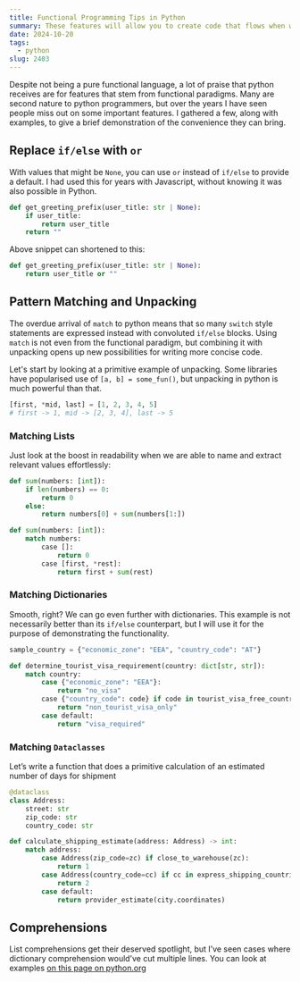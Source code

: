 ```yaml
---
title: Functional Programming Tips in Python
summary: These features will allow you to create code that flows when writing and reads effortlessly
date: 2024-10-20
tags:
  - python
slug: 2403
---
```

Despite not being a pure functional language, a lot of praise that python receives are for features that stem from functional paradigms. Many are second nature to python programmers, but over the years I have seen people miss out on some important features. I gathered a few, along with examples, to give a brief demonstration of the convenience they can bring.

## Replace `if/else`  with `or` 
With values that might be `None`, you can use `or` instead of `if/else` to provide a default. I had used this for years with Javascript, without knowing it was also possible in Python.

```python
def get_greeting_prefix(user_title: str | None):
	if user_title:
		return user_title
	return ""
```

Above snippet can shortened to this: 
```python
def get_greeting_prefix(user_title: str | None):
	return user_title or ""
```


## Pattern Matching and Unpacking
The overdue arrival of `match` to python means that so many `switch` style statements are expressed instead with convoluted `if/else` blocks. Using `match` is not even from the functional paradigm, but combining it with unpacking opens up new possibilities for writing more concise code.

Let's start by looking at a primitive example of unpacking. Some libraries have popularised use of `[a, b] = some_fun()`, but unpacking in python is much powerful than that. 

```python
[first, *mid, last] = [1, 2, 3, 4, 5]
# first -> 1, mid -> [2, 3, 4], last -> 5
```

### Matching Lists

Just look at the boost in readability when we are able to name and extract relevant values effortlessly:

``` python
def sum(numbers: [int]):
	if len(numbers) == 0:
		return 0
	else:
		return numbers[0] + sum(numbers[1:])
```


```python
def sum(numbers: [int]):
	match numbers:
		case []:
			return 0
		case [first, *rest]:
			return first + sum(rest)
```


###  Matching Dictionaries
Smooth, right? We can go even further with dictionaries. This example is not necessarily better than its `if/else` counterpart, but I will use it for the purpose of demonstrating the functionality.

```python
sample_country = {"economic_zone": "EEA", "country_code": "AT"}

def determine_tourist_visa_requirement(country: dict[str, str]):
	match country:
		case {"economic_zone": "EEA"}:
			return "no_visa"
		case {"country_code": code} if code in tourist_visa_free_countries:
			return "non_tourist_visa_only"
		case default:
			return "visa_required"		
```


### Matching `Dataclasses`
Let’s write a function that does a primitive calculation of an estimated number of days for shipment
```python
@dataclass
class Address:
	street: str
	zip_code: str
	country_code: str
```

```python
def calculate_shipping_estimate(address: Address) -> int:
	match address:
		case Address(zip_code=zc) if close_to_warehouse(zc):
			return 1
		case Address(country_code=cc) if cc in express_shipping_countries:
			return 2
		case default:
			return provider_estimate(city.coordinates)
```

## Comprehensions
List comprehensions get their deserved spotlight, but I’ve seen cases where dictionary comprehension would’ve cut multiple lines. You can look at examples [on this page on python.org](https://peps.python.org/pep-0274/#examples)
